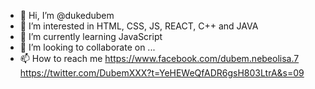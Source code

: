 - 👋 Hi, I’m @dukedubem
- 👀 I’m interested in HTML, CSS, JS, REACT, C++ and JAVA
- 🌱 I’m currently learning JavaScript
- 💞️ I’m looking to collaborate on ...
- 📫 How to reach me https://www.facebook.com/dubem.nebeolisa.7     https://twitter.com/DubemXXX?t=YeHEWeQfADR6gsH803LtrA&s=09     

<!---
dukedubem/dukedubem is a ✨ special ✨ repository because its `README.md` (this file) appears on your GitHub profile.
You can click the Preview link to take a look at your changes.
--->
